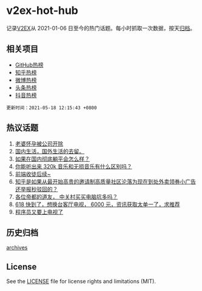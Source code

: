 # v2ex-hot-hub

 记录[V2EX](https://www.v2ex.com/)从 2021-01-06 日至今的热门话题。每小时抓取一次数据，按天[归档](archives)。
 
 ## 相关项目

- [GitHub热榜](https://github.com/lonnyzhang423/github-hot-hub)
- [知乎热榜](https://github.com/lonnyzhang423/zhihu-hot-hub)
- [微博热榜](https://github.com/lonnyzhang423/weibo-hot-hub)
- [头条热榜](https://github.com/lonnyzhang423/toutiao-hot-hub)
- [抖音热榜](https://github.com/lonnyzhang423/douyin-hot-hub)


 `更新时间：2021-05-18 12:15:43 +0800`

## 热议话题

1. [老婆怀孕被公司开除](https://www.v2ex.com/t/777471)
1. [国内生活，国外生活的去留。](https://www.v2ex.com/t/777419)
1. [如果在国内彻底躺平会怎么样？](https://www.v2ex.com/t/777510)
1. [你能听出来 320k 音乐和无损音乐有什么区别吗？](https://www.v2ex.com/t/777466)
1. [前端收徒后续~](https://www.v2ex.com/t/777473)
1. [知乎是如果从最开始高贵的邀请制高质量社区沦落为现在到处外卖领券小广告还举报秒驳回的？](https://www.v2ex.com/t/777543)
1. [各位帝都的道友， 中关村买买电脑坑多吗？](https://www.v2ex.com/t/777405)
1. [618 快到了，想换台客厅电视， 6000 元，资讯获取太单一了，求推荐](https://www.v2ex.com/t/777429)
1. [程序员又要上电视了](https://www.v2ex.com/t/777581)

## 历史归档

[archives](archives)

## License

See the [LICENSE](LICENSE) file for license rights and limitations (MIT).
